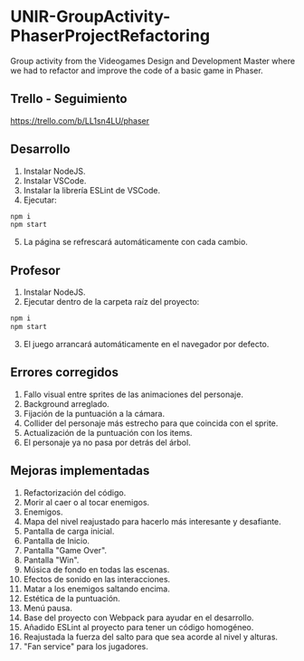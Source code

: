 # UNIR-GroupActivity-PhaserProjectRefactoring
 
Group activity from the Videogames Design and Development Master where we had to refactor and improve the code of a basic game in Phaser.

## Trello - Seguimiento

https://trello.com/b/LL1sn4LU/phaser

## Desarrollo

1. Instalar NodeJS.
2. Instalar VSCode.
3. Instalar la librería ESLint de VSCode.
4. Ejecutar:
```sh
npm i
npm start
```
5. La página se refrescará automáticamente con cada cambio.

## Profesor

1. Instalar NodeJS.
2. Ejecutar dentro de la carpeta raíz del proyecto:
```sh
npm i
npm start
```
3. El juego arrancará automáticamente en el navegador por defecto.

## Errores corregidos

1. Fallo visual entre sprites de las animaciones del personaje.
2. Background arreglado.
3. Fijación de la puntuación a la cámara.
4. Collider del personaje más estrecho para que coincida con el sprite.
5. Actualización de la puntuación con los items.
6. El personaje ya no pasa por detrás del árbol.

## Mejoras implementadas

1. Refactorización del código.
2. Morir al caer o al tocar enemigos.
3. Enemigos.
4. Mapa del nivel reajustado para hacerlo más interesante y desafiante.
5. Pantalla de carga inicial.
6. Pantalla de Inicio.
7. Pantalla "Game Over".
8. Pantalla "Win".
9. Música de fondo en todas las escenas.
10. Efectos de sonido en las interacciones.
11. Matar a los enemigos saltando encima.
12. Estética de la puntuación.
13. Menú pausa.
14. Base del proyecto con Webpack para ayudar en el desarrollo.
15. Añadido ESLint al proyecto para tener un código homogéneo.
16. Reajustada la fuerza del salto para que sea acorde al nivel y alturas.
17. "Fan service" para los jugadores.
